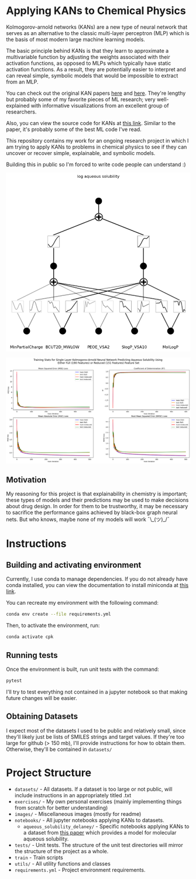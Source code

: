 # Applying KANs to Chemical Physics

Kolmogorov-arnold networks (KANs) are a new type of neural network that serves as an alternative to the classic multi-layer perceptron (MLP) which is the basis of most modern large machine learning models.

The basic principle behind KANs is that they learn to approximate a multivariable function by adjusting the weights associated with their activation functions, as opposed to MLPs which typically have static activation functions. As a result, they are potentially easier to interpret and can reveal simple, symbolic models that would be impossible to extract from an MLP.

You can check out the original KAN papers [here](https://arxiv.org/pdf/2404.19756) and [here](https://arxiv.org/pdf/2408.10205). They're lengthy but probably some of my favorite pieces of ML research; very well-explained with informative visualizations from an excellent group of researchers. 

Also, you can view the source code for KANs at [this link](https://github.com/KindXiaoming/pykan). Similar to the paper, it's probably some of the best ML code I've read.

This repository contains my work for an ongoing research project in which I am trying to apply KANs to problems in chemical physics to see if they can uncover or recover simple, explainable, and symbolic models.

Building this in public so I'm forced to write code people can understand \:)

![two layer kan aq sol](images/2_layer_kan_esol.png)

![single layer kan and aq sol](images/single_layer_kan_aq_sol_full_v_reduced.png)

## Motivation

My reasoning for this project is that explainability in chemistry is important; these types of models and their predictions may be used to make decisions about drug design. In order for them to be trustworthy, it may be necessary to sacrifice the performance gains achieved by black-box graph neural nets. But who knows, maybe none of my models will work ¯\\\_(ツ)_/¯

# Instructions

## Building and activating environment

Currently, I use conda to manage dependencies. If you do not already have conda installed, you can view the documentation to install miniconda at [this link](https://docs.anaconda.com/miniconda/).

You can recreate my environment with the following command: 
```bash
conda env create --file requirements.yml
```

Then, to activate the environment, run:

```bash
conda activate cpk
```

## Running tests
Once the environment is built, run unit tests with the command:

```bash
pytest
```

I'll try to test everything not contained in a jupyter notebook so that making future changes will be easier.

## Obtaining Datasets

I expect most of the datasets I used to be public and relatively small, since they'll likely just be lists of SMILES strings and target values. If they're too large for github (> 150 mb), I'll provide instructions for how to obtain them. Otherwise, they'll be contained in `datasets/`

# Project Structure

- `datasets/` - All datasets. If a dataset is too large or not public, will include instructions in an appropriately titled .txt
- `exercises/` - My own personal exercises (mainly implementing things from scratch for better understanding)
- `images/` - Miscellaneous images (mostly for readme)
- `notebooks/` - All jupyter notebooks applying KANs to datasets.
  - `aqueous_solubility_delaney/` - Specific notebooks applying KANs to a dataset from [this paper](https://pubs-acs-org.pallas2.tcl.sc.edu/doi/10.1021/ci034243x) which provides a model for molecular aqueous solubility.
- `tests/` - Unit tests. The structure of the unit test directories will mirror the structure of the project as a whole.
- `train` - Train scripts
- `utils/` - All utility functions and classes
- `requirements.yml` - Project environment requirements.
